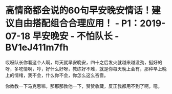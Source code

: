 # 高情商都会说的60句早安晚安情话！建议自由搭配组合合理应用！ - P1：2019-07-18 早安晚安 - 不怕队长 - BV1eJ411m7fh

哎呀队长你看这个人啊，每天就早安晚安，四十之后发火就越来越没劲，挺好的呀，多吃情啊，哼，好什么好呀，教练好不难，就是你每天晚上会有，那种早上晚上的情绪，我不会，什么你不会，你怎么这么吝啬。

你教教一下马克思嘛，那那那教他一下，赞赞收藏，反正我都用不到了啊，嗯。